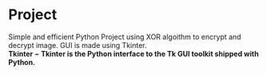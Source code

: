 # Project


Simple and efficient Python Project using XOR algoithm to encrypt and decrypt image.
GUI is made using Tkinter.
<br/>
**Tkinter − Tkinter is the Python interface to the Tk GUI toolkit shipped with Python.**
